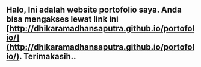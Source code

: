 ## Halo, Ini adalah website portofolio saya. Anda bisa mengakses lewat link ini [http://dhikaramadhansaputra.github.io/portofolio/](http://dhikaramadhansaputra.github.io/portofolio/). Terimakasih..